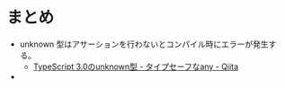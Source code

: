 # まとめ
- unknown 型はアサーションを行わないとコンパイル時にエラーが発生する。
  - [TypeScript 3.0のunknown型 - タイプセーフなany - Qiita](https://qiita.com/suzuki_sh/items/9b168b44d1d21c127aeb)
- 